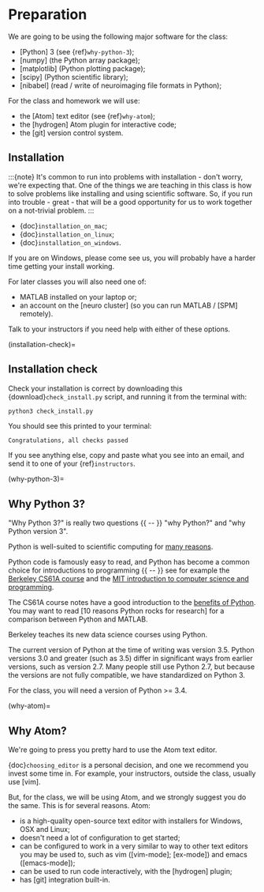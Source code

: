 # Preparation

We are going to be using the following major software for the class:

- [Python] 3 (see {ref}`why-python-3`);
- [numpy] (the Python array package);
- [matplotlib] (Python plotting package);
- [scipy] (Python scientific library);
- [nibabel] (read / write of neuroimaging file formats in Python);

For the class and homework we will use:

- the [Atom] text editor (see {ref}`why-atom`);
- the [hydrogen] Atom plugin for interactive code;
- the [git] version control system.

## Installation

:::{note}
It's common to run into problems with installation - don't worry, we're
expecting that.  One of the things we are teaching in this class is how to
solve problems like installing and using scientific software.  So, if you
run into trouble - great - that will be a good opportunity for us to work
together on a not-trivial problem.
:::

- {doc}`installation_on_mac`;
- {doc}`installation_on_linux`;
- {doc}`installation_on_windows`.

If you are on Windows, please come see us, you will probably have a harder
time getting your install working.

For later classes you will also need one of:

- MATLAB installed on your laptop or;
- an account on the [neuro cluster] (so you can run MATLAB / [SPM] remotely).

Talk to your instructors if you need help with either of these options.

(installation-check)=

## Installation check

Check your installation is correct by downloading this
{download}`check_install.py` script, and running it from the terminal with:

```bash
python3 check_install.py
```

You should see this printed to your terminal:

```
Congratulations, all checks passed
```

If you see anything else, copy and paste what you see into an email, and send
it to one of your {ref}`instructors`.

(why-python-3)=

## Why Python 3?

"Why Python 3?" is really two questions {{ -- }} "why Python?" and "why
Python version 3".

Python is well-suited to scientific computing for [many reasons](https://github.com/nipy/nipy/blob/master/doc/faq/why.rst#why-python).

Python code is famously easy to read, and Python has become a common choice
for introductions to programming {{ -- }} see for example the [Berkeley CS61A
course](http://cs61a.org) and the [MIT introduction to computer science and
programming](http://ocw.mit.edu/courses/electrical-engineering-and-computer-science/6-00sc-introduction-to-computer-science-and-programming-spring-2011/).

The CS61A course notes have a good introduction to the [benefits of Python](http://composingprograms.com/pages/11-getting-started.html#programming-in-python).
You may want to read [10 reasons Python rocks for research] for a comparison
between Python and MATLAB.

Berkeley teaches its new data science courses using Python.

The current version of Python at the time of writing was version 3.5.  Python
versions 3.0 and greater (such as 3.5) differ in significant ways from earlier
versions, such as version 2.7.  Many people still use Python 2.7, but because
the versions are not fully compatible, we have standardized on Python 3.

For the class, you will need a version of Python >= 3.4.

(why-atom)=

## Why Atom?

We're going to press you pretty hard to use the Atom text editor.

{doc}`choosing_editor` is a personal decision, and one we recommend you invest
some time in.  For example, your instructors, outside the class, usually use
[vim].

But, for the class, we will be using Atom, and we strongly suggest you do the
same.  This is for several reasons.  Atom:

- is a high-quality open-source text editor with installers for Windows, OSX
  and Linux;
- doesn't need a lot of configuration to get started;
- can be configured to work in a very similar to way to other text editors you
  may be used to, such as vim ([vim-mode]; [ex-mode]) and emacs ([emacs-mode]);
- can be used to run code interactively, with the [hydrogen] plugin;
- has [git] integration built-in.
